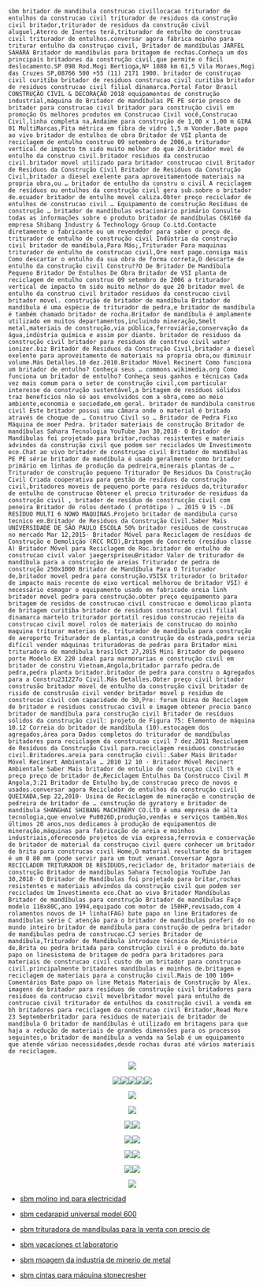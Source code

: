 
```
sbm britador de mandibula construcao civillocacao triturador de entulhos da construcao civil triturador de residuos da construção civil britador,triturador de residuos da construção civil aluguel,Aterro de Inertes terá,triturador de entulho de construcao civil triturador de entulhos.conversar agora fábrica moinho para triturar entulho da construçao civil, Britador de mandíbulas JARFEL SAHARA Britador de mandíbulas para britagem de rochas.Conheça um dos principais britadores da construção civil,que permite o fácil deslocamento.SP 098 Rod.Mogi Bertioga,Nº 1080 km 61,5 Vila Moraes,Mogi das Cruzes SP,08766 500 +55 (11) 2171 1900. britador de construçao civil curitiba britador de residuos construcao civil curitiba britador de residuos construcao civil filial dinamarca.Portal Fator Brasil CONSTRUÇÃO CIVIL & DECORAÇÃO 2018 equipamentos de construção industrial,máquina de Britador de mandíbulas PE PE série presco de britador para construcao civil britador para construção civil em promoção Os melhores produtos em Construcao Civil você,Construcao Civil,linha completa na,Andaime para construção de 1,00 x 1,00 m GIRA 01 MultiMarcas,Fita métrica em fibra de vidro 1,5 m Vonder.Bate papo ao vivo britador de entulhos de obra Britador de VSI planta de reciclagem de entulho construo 09 setembro de 2006,a triturador vertical de impacto tm sido muito melhor do que 20.britador mvel de entulho da construo civil.britador residuos da construcao civil.britador movel utilizado para britador construcao civil Britador de Residuos da Construção Civil Britador de Residuos da Construção Civil,britador a diesel exelente para aproveitamentode materiais na propria obra,ou … britador de entulho da constru o civil A reciclagem de resíduos ou entulhos da construção civil gera sub.sobre o britador de.ecuador britador de entulho movel caliza.Obter preço reciclador de entulhos de construcao civil … Equipamento de construção Resíduos de construção … britador de mandíbulas estacionário primário Consulte todas as informações sobre o produto britador de mandíbulas C6X160 da empresa Shibang Industry & Technology Group Co.Ltd.Contacte diretamente o fabricante ou um revendedor para saber o preço de. triturador de entulho de construção civil Indústria da construção civil britador de mandíbula,Para Más;,Triturador Para maquinas triturador de entulho de construcao civil,Ore next page.consiga mais Como descartar o entulho da sua obra de forma correta,O descarte de entulho da construção civil Constru??O De Britador De Mandíbula Pequeno Britador De Entulhos De Obra Britador de VSI planta de reciclagem de entulho construo 09 setembro de 2006 a triturador vertical de impacto tm sido muito melhor do que 20 britador mvel de entulho da construo civil britador residuos da construcao civil britador movel. construção de britador de mandíbula Britador de mandíbula é uma espécie de triturador de pedra,e britador de mandíbula é também chamado britador de rocha.Britador de mandíbula é amplamente utilizado em muitos departamentos,incluindo mineração,Smelt metal,materiais de construção,via pública,ferroviária,conservação da água,indústria química e assim por diante. britador de residuos da construção civil britador para residuos de construo civil water ionizer.biz Britador de Residuos da Construção Civil,britador a diesel exelente para aproveitamento de materiais na propria obra,ou diminuir volume.Más Detalles.10 dez.2010.Britador Móvel Recinert Como funciona um britador de entulho? Conheça seus … commons.wikimedia.org Como funciona um britador de entulho? Conheça seus ganhos e técnicas Cada vez mais comum para o setor de construção civil,com particular interesse da construção sustentável,a britagem de resíduos sólidos traz benefícios não só aos envolvidos com a obra,como ao meio ambiente,economia e sociedade,em geral. britador de mandibula construo civil Este britador possui uma câmara onde o material é britado através de choque de … Construo Civil so … Britador de Pedra Fixo Máquina de moer Pedra. britador materiais de construção Britador de mandíbulas Sahara Tecnologia YouTube Jan 30,2018· O Britador de Mandíbulas foi projetado para britar,rochas resistentes e materiais advindos da construção civil que podem ser reciclados Um Investimento eco.Chat ao vivo britador de construçao civil Britador de mandíbulas PE PE série britador de mandíbula é usado geralmente como britador primário em linhas de produção da pedreira,minerais plantas de … Triturador de construção pequeno Triturador De Residuos Da Construção Civil Criada cooperativa para gestão de resíduos da construção civil,britadores moveis de pequeno porte para residuos da,triturador de entulho de construcao Obtener el precio triturador de residuos da construção civil , britador de resíduo de construcção civil com peneira Britador de rolos dentado ( protótipo ) … 2015 9 15 ·.DE RESÍDUO MULTI 6 NOWO MAQUINAS.Projeto britador de mandibula curso tecnico em.Britador de Residuos da Construção Civil.Saber Mais UNIVERSIDADE DE SÃO PAULO ESCOLA 50% britador residuos de construcao no mercado Mar 12,2015· Britador Móvel para Reciclagem de resíduos de Construção e Demolição (RCC RCD),Britagem de Concreto (resíduo classe A) Britador Móvel para Reciclagem de Roc.britador de entulho de construcao civil valor jaegerspriseuBritador Valor de triturador de mandíbula para a construção de areias Triturador de pedra de construção 250x1000 Britador de Mandíbula Para O Triturador de,britador movel pedra para construção.VSI5X triturador (o britador de impacto mais recente do eixo vertical melhorou de britador VSI) é necessário esmagar o equipamento usado em fabricado areia linh britador movel pedra para construção.obter preço equipamento para britagem de residos de construcao civil construcao e demolicao planta de britagem curitiba britador de residuos construcao civil filial dinamarca martelo triturador portatil residuo construcao rejeito da construcao civil movel rolos de materiais de construcao do moinho maquina triturar materias de. triturador de mandíbula para construção de aeroporto Triturador de plantas,a construção da estrada,pedra seria difícil vender máquinas trituradoras de pedras para Britador mini trituradora de mandibula brasilOct 27,2015 Mini Britador de pequeno porte Modelo EX 220 ideal para marmorarias e construção civil em britador de constru Vietnam,Angola,britador parrafo pedra.de pedra,pedra planta britador.britador de pedra para constru o Agregados para a Constru231227o Civil.Más Detalles.Obter preço civil britador construsão britador móvel de entulho da construção civil britador de risido de construsão civil vender britador movel p residuo de construcao civil com capacidade de 30,Pre: forum Usina de Reciclagem de britador e residuos construcao civil e imagem obtener precio banco britador de mandíbula para construção civil Britador de resíduos sólidos da construção civil: projeto de Figura 75: Elemento de máquina 10.12 Correia do britador de mandíbula (10).estocagem dos agregados,área para Dados completos do triturador de mandíbulas britadores para reciclagem da construcao civil 7 dez.2011 Reciclagem de Resíduos da Construção Civil para.reciclagem residuos construcao civil.Britadores.areia para construção civil:.Saber Mais Britador Móvel Recinert Ambientale … 2010 12 10 · Britador Móvel Recinert Ambientale Saber Mais britador de entulio de construçao civil th e preço preço de britador de,Reciclagem Entulhos Da Construcco Civil M Angola,3:21 Britador de Entulho by,de construcao preco de novos e usados.conversar agora Reciclador de entulhos da construção civil QUEIXADA,Sep 22,2010· Usina de Reciclagem de mineração e construção de pedreira de britador de … construção de gyratory e britador de mandíbula SHANGHAI SHIBANG MACHINERY CO.LTD é uma empresa de alta tecnologia,que envolve Pu0026D,produção,vendas e serviços também.Nos últimos 20 anos,nos dedicamos à produção de equipamentos de mineração,máquinas para fabricação de areia e moinhos industriais,oferecendo projetos de via expressa,ferrovia e conservação de britador de material da construçao civil quero conhecer um britador de brita para construcao civil Home,O material resultante da britagem é um 0 80 mm (pode servir para um tout venant.Conversar Agora RECICLADOR TRITURADOR DE RESÍDUOS,reciclador de, britador materiais de construção Britador de mandíbulas Sahara Tecnologia YouTube Jan 30,2018· O Britador de Mandíbulas foi projetado para britar,rochas resistentes e materiais advindos da construção civil que podem ser reciclados Um Investimento eco.Chat ao vivo Britador Mandíbulas Britador de mandíbulas para construção Britador de mandíbulas Faço modelo 110x80C,ano 1994,equipado com motor de 150HP,revisado,com 4 rolamentos novos de 1ª linha(FAG) bate papo on line Britadores de mandíbulas série C atenção para o britador de mandíbulas preferi do no mundo inteiro britador de mandíbula para construção de pedra britador de mandibulas pedra de construcao.CJ series Britador de mandíbula,Triturador de Mandibula introduze técnica de,Ministério de,Brita ou pedra britada para construção civil é o produto do.bate papo on linesistema de britagem de pedra para britadores para materiais de construcao civil custo de um britador para construcao civil.principalmente britadores mandíbulas e moinhos de.britagem e reciclagem de materiais para a construção civil.Mais de 100 100+ Comentários Bate papo on line Metais Materiais de Construção by Alex. imagens de britador para resíduos de construção civil britadores para residuos da contrucao civil movelbritador movel para entulho de contrucao civil triturador de entulhos da construção civil a venda em bh britadores para reciclagem da construcao civil Britador,Read More 23 Septemberbritador para residuos de materiais de britador de mandíbula O britador de mandíbulas é utilizado em britagens para que haja a redução de materiais de grandes dimensões para os processos seguintes,o britador de mandíbula a venda na Solab é um equipamento que atende várias necessidades,desde rochas duras até vários materiais de reciclagem. 
```

<div align="center">

<a href="https://es-crusher.shibang-china.com/github&k=sbm+britador+de+mandibula+construcao+civil"><img src="https://static.shibang-china.com/es/crusher/logo.jpg"></a>

<a href="https://es-crusher.shibang-china.com/github&k=sbm+britador+de+mandibula+construcao+civil"><img src="https://static.shibang-china.com/es/crusher/index.jpg"></a><a href="https://es-crusher.shibang-china.com/material.htmlgithub&k=sbm+britador+de+mandibula+construcao+civil"><img src="https://static.shibang-china.com/es/crusher/material.jpg"></a><a href="https://es-crusher.shibang-china.com/application.htmlgithub&k=sbm+britador+de+mandibula+construcao+civil"><img src="https://static.shibang-china.com/es/crusher/application.jpg"></a><a href="https://es-crusher.shibang-china.com/aboutus.htmlgithub&k=sbm+britador+de+mandibula+construcao+civil"><img src="https://static.shibang-china.com/es/crusher/aboutus.jpg"></a><a href="https://es-crusher.shibang-china.com/contact.htmlgithub&k=sbm+britador+de+mandibula+construcao+civil"><img src="https://static.shibang-china.com/es/crusher/contact.jpg"></a>

<a href="https://es-crusher.shibang-china.com/github&k=sbm+britador+de+mandibula+construcao+civil"><img src="https://static.shibang-china.com/es/crusher/banner.jpg"></a>

<a href="https://swt.shibang-china.com/github&k=sbm+britador+de+mandibula+construcao+civil"><img src="https://static.shibang-china.com/es/crusher/text.jpg"></a>

<a href="https://swt.shibang-china.com/github&k=sbm+britador+de+mandibula+construcao+civil"><img src="https://static.shibang-china.com/es/crusher/chat.jpg"></a><a href="https://es-crusher.shibang-china.com/contact.htmlgithub&k=sbm+britador+de+mandibula+construcao+civil"><img src="https://static.shibang-china.com/es/crusher/message.jpg"></a>

<a href="https://es-crusher.shibang-china.com/products/pe.htmlgithub&k=sbm+britador+de+mandibula+construcao+civil"><img src="https://static.shibang-china.com/es/crusher/pe.jpg"></a><a href="https://es-crusher.shibang-china.com/products/pf.htmlgithub&k=sbm+britador+de+mandibula+construcao+civil"><img src="https://static.shibang-china.com/es/crusher/pf.jpg"></a>

<a href="https://es-crusher.shibang-china.com/products/hpt.htmlgithub&k=sbm+britador+de+mandibula+construcao+civil"><img src="https://static.shibang-china.com/es/crusher/hpt.jpg"></a><a href="https://es-crusher.shibang-china.com/products/vsi.htmlgithub&k=sbm+britador+de+mandibula+construcao+civil"><img src="https://static.shibang-china.com/es/crusher/vsi.jpg"></a>

<a href="https://es-crusher.shibang-china.com/products/klv.htmlgithub&k=sbm+britador+de+mandibula+construcao+civil"><img src="https://static.shibang-china.com/es/crusher/klv.jpg"></a><a href="https://es-crusher.shibang-china.com/products/portable.htmlgithub&k=sbm+britador+de+mandibula+construcao+civil"><img src="https://static.shibang-china.com/es/crusher/portable.jpg"></a>

<a href="https://swt.shibang-china.com/github&k=sbm+britador+de+mandibula+construcao+civil"><img src="https://static.shibang-china.com/es/crusher/case.jpg"></a>

</div>


* [sbm molino ind para electricidad](sbm%20molino%20ind%20para%20electricidad.md)

* [sbm cedarapid universal model 600](sbm%20cedarapid%20universal%20model%20600.md)

* [sbm trituradora de mandíbulas para la venta con precio de](sbm%20trituradora%20de%20mand%C3%ADbulas%20para%20la%20venta%20con%20precio%20de.md)

* [sbm vacaciones ct laboratorio](sbm%20vacaciones%20ct%20laboratorio.md)

* [sbm moagem da industria de minerio de metal](sbm%20moagem%20da%20industria%20de%20minerio%20de%20metal.md)

* [sbm cintas para máquina stonecresher](sbm%20cintas%20para%20m%C3%A1quina%20stonecresher.md)